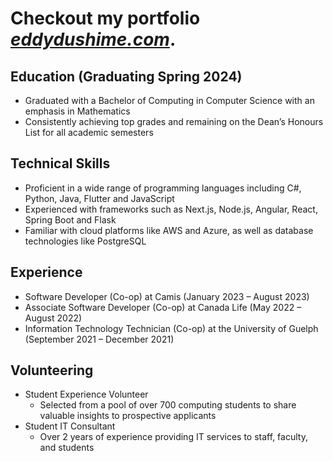 # Checkout my portfolio *[eddydushime.com](https://eddydushime.com)*.

## Education (Graduating Spring 2024)
- Graduated with a Bachelor of Computing in Computer Science with an emphasis in Mathematics
- Consistently achieving top grades and remaining on the Dean’s Honours List for all academic semesters

## Technical Skills
- Proficient in a wide range of programming languages including C#, Python, Java, Flutter and JavaScript
- Experienced with frameworks such as Next.js, Node.js, Angular, React, Spring Boot and Flask
- Familiar with cloud platforms like AWS and Azure, as well as database technologies like PostgreSQL

## Experience
- Software Developer (Co-op) at Camis (January 2023 – August 2023)
- Associate Software Developer (Co-op) at Canada Life (May 2022 – August 2022)
- Information Technology Technician (Co-op) at the University of Guelph (September 2021 – December 2021)

## Volunteering
- Student Experience Volunteer
  - Selected from a pool of over 700 computing students to share valuable insights to prospective applicants
- Student IT Consultant
  - Over 2 years of experience providing IT services to staff, faculty, and students

<!---
Edddush/Edddush is a ✨ special ✨ repository because its `README.md` (this file) appears on your GitHub profile.
You can click the Preview link to take a look at your changes.
--->
